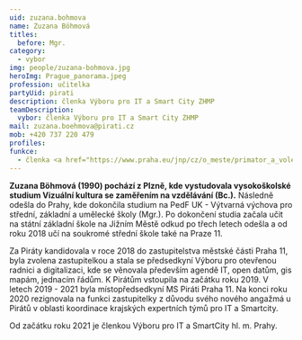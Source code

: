 ```yaml
---
uid: zuzana.bohmova
name: Zuzana Böhmová
titles:
  before: Mgr.
category:
  - vybor
img: people/zuzana-bohmova.jpg
heroImg: Prague_panorama.jpeg
profession: učitelka
partyUid: pirati
description: členka Výboru pro IT a Smart City ZHMP
teamDescription:
  vybor: členka Výboru pro IT a Smart City ZHMP
mail: zuzana.boehmova@pirati.cz
mob: +420 737 220 479
profiles:
funkce:
  - členka <a href="https://www.praha.eu/jnp/cz/o_meste/primator_a_volene_organy/zastupitelstvo/vybory_zastupitelstva/index.html?committeeId=33580">Výboru pro IT a Smart City ZHMP</a>
---
```


**Zuzana Böhmová (1990) pochází z Plzně, kde vystudovala vysokoškolské studium Vizuální kultura se zaměřením na vzdělávání (Bc.).** Následně odešla do Prahy, kde dokončila studium na PedF UK - Výtvarná výchova pro střední, základní a umělecké školy (Mgr.). Po dokončení studia začala učit na státní základní škole na Jižním Městě odkud po třech letech odešla a od roku 2018 učí na soukromé střední škole také na Praze 11.

Za Piráty kandidovala v roce 2018 do zastupitelstva městské části Praha 11, byla zvolena zastupitelkou a stala se předsedkyní Výboru pro otevřenou radnici a digitalizaci, kde se věnovala především agendě IT, open datům, gis mapám, jednacím řádům. K Pirátům vstoupila na začátku roku 2019. V letech 2019 - 2021 byla místopředsedkyní MS Piráti Praha 11. Na konci roku 2020 rezignovala na funkci zastupitelky z důvodu svého nového angažmá u Pirátů v oblasti koordinace krajských expertních týmů pro IT a Smartcity. 

Od začátku roku 2021 je členkou Výboru pro IT a SmartCity hl. m. Prahy.

